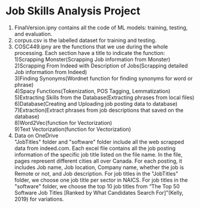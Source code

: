 # Job Skills Analysis Project
1. FinalVersion.ipny contains all the code of ML models: training, testing, and evaluation.
2. corpus.csv is the labelled dataset for training and testing.
3. COSC449.ipny are the functions that we use during the whole processing. Each section have a title to indicate the function:\
1)Scrapping Monster(Scrapping Job information from Monster)\
2)Scrapping From Indeed with Description of Jobs(Scrapping detailed Job information from Indeed)\
3)Finding Synonyms(Wordnet function for finding synonyms for word or phrase)\
4)Spacy Functions(Tokenization, POS Tagging, Lemmatization)\
5)Extracting Skills from the Database(Extracting phrases from local files)\
6)Database(Creating and Uploading job posting data to database)\
7)Extraction(Extract phrases from job descriptions that saved on the database)\
8)Word2Vec(function for Vectorization)\
9)Text Vectorization(function for Vectorization)
4. Data on OneDrive\
"JobTitles" folder and "software" folder include all the web scrapped data from indeed.com. Each excel file contains all the job posting information of the specific job title listed on the file name. In the file, pages represent different cities all over Canada. For each posting, it includes Job name, Job location, Company name, whether the job is Remote or not, and Job description. For job titles in the "JobTitles" folder, we choose one job title per sector in NAICS. For job titles in the "software" folder, we choose the top 10 job titles from “The Top 50 Software Job Titles [Ranked by What Candidates Search For]”(Kelly, 2019) for variations.
